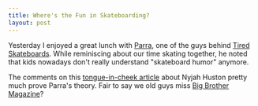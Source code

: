 ```yaml
---
title: Where's the Fun in Skateboarding?
layout: post
---
```

Yesterday I enjoyed a great lunch with [Parra][1], one of the guys behind [Tired Skateboards][2]. While reminiscing about our time skating together, he noted that kids nowadays don't really understand "skateboard humor" anymore.

The comments on this [tongue-in-cheek article][3] about Nyjah Huston pretty much prove Parra's theory. Fair to say we old guys miss [Big Brother Magazine][4]?

[1]: http://byparra.com/
[2]: http://tiredskateboards.com/
[3]: http://theridechannel.com/features/2015/10/nyjah-huston-loses-street-league
[4]: https://en.wikipedia.org/wiki/Big_Brother_%28magazine%29
